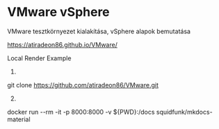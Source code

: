 # VMware vSphere

VMware tesztkörnyezet kialakítása, vSphere alapok bemutatása

https://atiradeon86.github.io/VMware/

Local Render Example

1.
git clone https://github.com/atiradeon86/VMware.git

2.
docker run --rm -it -p 8000:8000 -v ${PWD}:/docs squidfunk/mkdocs-material
